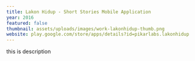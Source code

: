 ```yaml
---
title: Lakon Hidup - Short Stories Mobile Application
year: 2016
featured: false
thumbnail: assets/uploads/images/work-lakonhidup-thumb.png
website: play.google.com/store/apps/details?id=pikarlabs.lakonhidup
---
```

this is description
